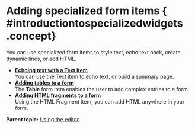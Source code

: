 # Adding specialized form items { #introductiontospecializedwidgets .concept}

You can use specialized form items to style text, echo text back, create dynamic lines, or add HTML.

-   **[Echoing text with a Text item](wi_echoing_text_with_a_text_item.md)**  
You can use the Text item to echo text, or build a summary page.
-   **[Adding tables to a form](wi_adding_tables_to_a_form.md)**  
The **Table** form item enables the user to add complex entries to a form.
-   **[Adding HTML fragments to a form](wi_adding_html_fragments_to_a_form.md)**  
Using the HTML Fragment item, you can add HTML anywhere in your form.

**Parent topic:** [Using the editor](cr_using_the_editor_toc.md)
